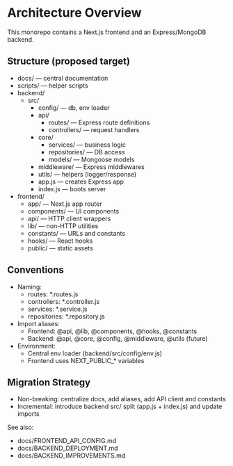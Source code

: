 # Architecture Overview

This monorepo contains a Next.js frontend and an Express/MongoDB backend.

## Structure (proposed target)

- docs/ — central documentation
- scripts/ — helper scripts
- backend/
  - src/
    - config/ — db, env loader
    - api/
      - routes/ — Express route definitions
      - controllers/ — request handlers
    - core/
      - services/ — business logic
      - repositories/ — DB access
      - models/ — Mongoose models
    - middleware/ — Express middlewares
    - utils/ — helpers (logger/response)
    - app.js — creates Express app
    - index.js — boots server
- frontend/
  - app/ — Next.js app router
  - components/ — UI components
  - api/ — HTTP client wrappers
  - lib/ — non-HTTP utilities
  - constants/ — URLs and constants
  - hooks/ — React hooks
  - public/ — static assets

## Conventions

- Naming:
  - routes: *.routes.js
  - controllers: *.controller.js
  - services: *.service.js
  - repositories: *.repository.js
- Import aliases:
  - Frontend: @api, @lib, @components, @hooks, @constants
  - Backend: @api, @core, @config, @middleware, @utils (future)
- Environment:
  - Central env loader (backend/src/config/env.js)
  - Frontend uses NEXT_PUBLIC_* variables

## Migration Strategy

- Non-breaking: centralize docs, add aliases, add API client and constants
- Incremental: introduce backend src/ split (app.js + index.js) and update imports

See also:
- docs/FRONTEND_API_CONFIG.md
- docs/BACKEND_DEPLOYMENT.md
- docs/BACKEND_IMPROVEMENTS.md